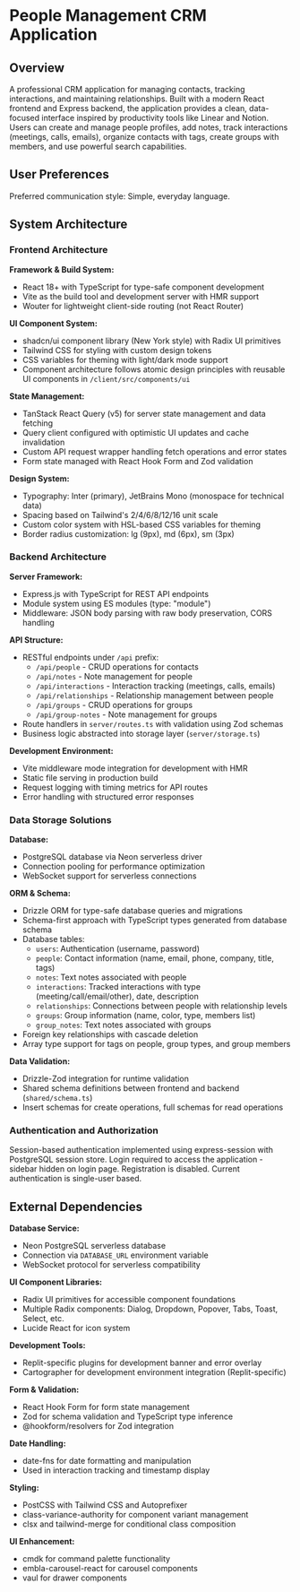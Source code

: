 # People Management CRM Application

## Overview

A professional CRM application for managing contacts, tracking interactions, and maintaining relationships. Built with a modern React frontend and Express backend, the application provides a clean, data-focused interface inspired by productivity tools like Linear and Notion. Users can create and manage people profiles, add notes, track interactions (meetings, calls, emails), organize contacts with tags, create groups with members, and use powerful search capabilities.

## User Preferences

Preferred communication style: Simple, everyday language.

## System Architecture

### Frontend Architecture

**Framework & Build System:**
- React 18+ with TypeScript for type-safe component development
- Vite as the build tool and development server with HMR support
- Wouter for lightweight client-side routing (not React Router)

**UI Component System:**
- shadcn/ui component library (New York style) with Radix UI primitives
- Tailwind CSS for styling with custom design tokens
- CSS variables for theming with light/dark mode support
- Component architecture follows atomic design principles with reusable UI components in `/client/src/components/ui`

**State Management:**
- TanStack React Query (v5) for server state management and data fetching
- Query client configured with optimistic UI updates and cache invalidation
- Custom API request wrapper handling fetch operations and error states
- Form state managed with React Hook Form and Zod validation

**Design System:**
- Typography: Inter (primary), JetBrains Mono (monospace for technical data)
- Spacing based on Tailwind's 2/4/6/8/12/16 unit scale
- Custom color system with HSL-based CSS variables for theming
- Border radius customization: lg (9px), md (6px), sm (3px)

### Backend Architecture

**Server Framework:**
- Express.js with TypeScript for REST API endpoints
- Module system using ES modules (type: "module")
- Middleware: JSON body parsing with raw body preservation, CORS handling

**API Structure:**
- RESTful endpoints under `/api` prefix:
  - `/api/people` - CRUD operations for contacts
  - `/api/notes` - Note management for people
  - `/api/interactions` - Interaction tracking (meetings, calls, emails)
  - `/api/relationships` - Relationship management between people
  - `/api/groups` - CRUD operations for groups
  - `/api/group-notes` - Note management for groups
- Route handlers in `server/routes.ts` with validation using Zod schemas
- Business logic abstracted into storage layer (`server/storage.ts`)

**Development Environment:**
- Vite middleware mode integration for development with HMR
- Static file serving in production build
- Request logging with timing metrics for API routes
- Error handling with structured error responses

### Data Storage Solutions

**Database:**
- PostgreSQL database via Neon serverless driver
- Connection pooling for performance optimization
- WebSocket support for serverless connections

**ORM & Schema:**
- Drizzle ORM for type-safe database queries and migrations
- Schema-first approach with TypeScript types generated from database schema
- Database tables:
  - `users`: Authentication (username, password)
  - `people`: Contact information (name, email, phone, company, title, tags)
  - `notes`: Text notes associated with people
  - `interactions`: Tracked interactions with type (meeting/call/email/other), date, description
  - `relationships`: Connections between people with relationship levels
  - `groups`: Group information (name, color, type, members list)
  - `group_notes`: Text notes associated with groups
- Foreign key relationships with cascade deletion
- Array type support for tags on people, group types, and group members

**Data Validation:**
- Drizzle-Zod integration for runtime validation
- Shared schema definitions between frontend and backend (`shared/schema.ts`)
- Insert schemas for create operations, full schemas for read operations

### Authentication and Authorization

Session-based authentication implemented using express-session with PostgreSQL session store. Login required to access the application - sidebar hidden on login page. Registration is disabled. Current authentication is single-user based.

## External Dependencies

**Database Service:**
- Neon PostgreSQL serverless database
- Connection via `DATABASE_URL` environment variable
- WebSocket protocol for serverless compatibility

**UI Component Libraries:**
- Radix UI primitives for accessible component foundations
- Multiple Radix components: Dialog, Dropdown, Popover, Tabs, Toast, Select, etc.
- Lucide React for icon system

**Development Tools:**
- Replit-specific plugins for development banner and error overlay
- Cartographer for development environment integration (Replit-specific)

**Form & Validation:**
- React Hook Form for form state management
- Zod for schema validation and TypeScript type inference
- @hookform/resolvers for Zod integration

**Date Handling:**
- date-fns for date formatting and manipulation
- Used in interaction tracking and timestamp display

**Styling:**
- PostCSS with Tailwind CSS and Autoprefixer
- class-variance-authority for component variant management
- clsx and tailwind-merge for conditional class composition

**UI Enhancement:**
- cmdk for command palette functionality
- embla-carousel-react for carousel components
- vaul for drawer components